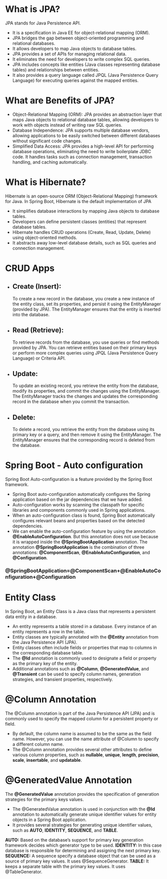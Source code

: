 # What is JPA?
JPA stands for Java Persistence API.
- It is a specification in Java EE for object-relational mapping (ORM).
- JPA bridges the gap between object-oriented programming and relational databases.
- It allows developers to map Java objects to database tables.
- JPA provides a set of APIs for managing relational data.
- It eliminates the need for developers to write complex SQL queries.
- JPA includes concepts like entities (Java classes representing database tables) and relationships between entities.
- It also provides a query language called JPQL (Java Persistence Query Language) for executing queries against the mapped entities.

# What are Benefits of JPA?
- Object-Relational Mapping (ORM): JPA provides an abstraction layer that maps Java objects to relational database tables, allowing developers to work with objects instead of writing raw SQL queries.
- Database Independence: JPA supports multiple database vendors, allowing applications to be easily switched between different databases without significant code changes.
- Simplified Data Access: JPA provides a high-level API for performing database operations, eliminating the need to write boilerplate JDBC code. It handles tasks such as connection management, transaction handling, and caching automatically.

# What is Hibernate?
Hibernate is an open-source ORM (Object-Relational Mapping) framework for Java. In Spring Boot, Hibernate is the default implementation of JPA
- It simplifies database interactions by mapping Java objects to database tables.
- Developers can define persistent classes (entities) that represent database tables.
- Hibernate handles CRUD operations (Create, Read, Update, Delete) using object-oriented methods.
- It abstracts away low-level database details, such as SQL queries and connection management.

# CRUD Apps
- ## Create (Insert): 
    To create a new record in the database, you create a new instance of the entity class, set its properties, and persist it using the     EntityManager (provided by JPA). The EntityManager ensures that the entity is inserted into the database.
- ## Read (Retrieve):
    To retrieve records from the database, you use queries or find methods provided by JPA. You can retrieve entities based on their        primary keys or perform more complex queries using JPQL (Java Persistence Query Language) or Criteria API.
- ## Update: 
    To update an existing record, you retrieve the entity from the database, modify its properties, and commit the changes using the        EntityManager. The EntityManager tracks the changes and updates the corresponding record in the database when you commit the 
    transaction.
- ## Delete: 
    To delete a record, you retrieve the entity from the database using its primary key or a query, and then remove it using the            EntityManager. The EntityManager ensures that the corresponding record is deleted from the database.

# Spring Boot - Auto configuration
Spring Boot Auto-configuration is a feature provided by the Spring Boot framework.
- Spring Boot auto-configuration automatically configures the Spring application based on the jar dependencies that we have added.
- Auto-configuration works by scanning the classpath for specific libraries and components commonly used in Spring applications.
- When an auto-configuration class is found, Spring Boot automatically configures relevant beans and properties based on the detected dependencies.
- We can enable the auto-configuration feature by using the annotation **@EnableAutoConfiguration**. But this annotation does not use because it is wrapped inside the **@SpringBootApplication** annotation. The annotation **@SpringBootApplication** is the combination of three annotations: **@ComponentScan**, **@EnableAutoConfiguration**, and **@Configuration**.
### @SpringBootApplication=@ComponentScan+@EnableAutoConfiguration+@Configuration

# Entity Class
In Spring Boot, an Entity Class is a Java class that represents a persistent data entity in a database.
- An entity represents a table stored in a database. Every instance of an entity represents a row in the table.
- Entity classes are typically annotated with the **@Entity** annotation from the Java Persistence API (JPA).
- Entity classes often include fields or properties that map to columns in the corresponding database table.
- The **@Id** annotation is commonly used to designate a field or property as the primary key of the entity.
- Additional annotations such as **@Column**, **@GeneratedValue**, and **@Transient** can be used to specify column names, generation strategies, and transient properties, respectively.

# @Column Annotation 
The @Column annotation is part of the Java Persistence API (JPA) and is commonly used to specify the mapped column for a persistent property or field. 
- By default, the column name is assumed to be the same as the field name. However, you can use the name attribute of @Column to specify a different column name.
- The @Column annotation provides several other attributes to define various column properties, such as **nullable**, **unique**, **length**, **precision**, **scale**, **insertable**, and **updatable**.

# @GeneratedValue Annotation
The **@GeneratedValue** annotation provides the specification of generation strategies for the primary keys values.
- The @GeneratedValue annotation is used in conjunction with the **@Id** annotation to automatically generate unique identifier values for entity objects in a Spring Boot application.
- It provides several strategies for generating unique identifier values, such as **AUTO**, **IDENTITY**, **SEQUENCE**, and **TABLE**.

**AUTO:** Based on the database’s support for primary key generation framework decides which generator type to be used.
**IDENTITY:** In this case database is responsible for determining and assigning the next primary key.
**SEQUENCE:** A sequence specify a database object that can be used as a source of primary key values. It uses @SequenceGenerator.
**TABLE:** It keeps a separate table with the primary key values. It uses @TableGenerator.
